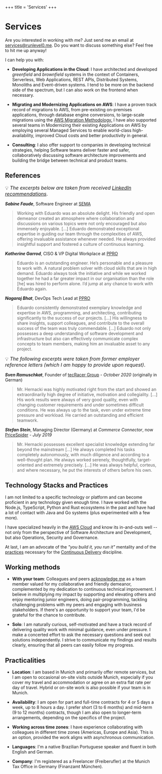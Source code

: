 +++
title = 'Services'
+++

# Services

Are you interested in working with me? Just send me an email at <a href="mailto:&#115;&#101;&#114;&#118;&#105;&#99;&#101;&#115;&#43;&#119;&#101;&#98;&#115;&#105;&#116;&#101;&#64;&#114;&#117;&#110;&#108;&#101;&#118;&#101;&#108;&#48;&#046;&#109;&#101;?subject=Service%20Inquiry">&#115;&#101;&#114;&#118;&#105;&#99;&#101;&#115;&#64;&#114;&#117;&#110;&#108;&#101;&#118;&#101;&#108;&#48;&#046;&#109;&#101;</a>. 
Do you want to discuss something else? Feel free to hit me up anyway!

I can help you with:

* __Developing Applications in the Cloud__: I have architected and developed _greenfield_ and _brownfield_ systems in the context of Containers, Serverless, Web Applications, REST APIs, Distributed Systems, Monoliths and Event-driven systems. I tend to be more on the backend side of the spectrum, but I can also work on the frontend when necessary.

* __Migrating and Modernizing Applications on AWS__: I have a proven track record of migrations to AWS, from pre-existing on-premises applications, through database engine conversions, to large-scale migrations using the [AWS Migration Methodology.](https://aws.amazon.com/cloud-migration/how-to-migrate/) I have also supported several teams in Modernizing their existing Applications on AWS by employing several Managed Services to enable world-class high-availability, improved Cloud costs and better productivity in general.

* __Consulting__: I also offer support to companies in developing technical strategies, helping Software teams deliver faster and safer, collaboratively discussing software architecture improvements and building the bridge between technical and product teams.

## References

<font size=3>:bulb: _The excerpts below are taken from received [LinkedIn recommendations](https://www.linkedin.com/in/eduardohki/)_.</font>

_**Sabine Faude**_, Software Engineer at [SEMA](https://www.sema-soft.de/)

> Working with Eduardo was an absolute delight. His friendly and open demeanor created an atmosphere where collaboration and discussions on various topics were not only encouraged but also immensely enjoyable.
[...] Eduardo demonstrated exceptional expertise in guiding our team through the complexities of AWS, offering invaluable assistance whenever needed. He always provided insightful support and fostered a culture of continuous learning.

_**Katherine Garrod**_, CISO & VP Digital Workplace at [PPRO](https://www.ppro.com)

> Eduardo is an outstanding engineer. He’s personable and a pleasure to work with. A natural problem solver with cloud skills that are in high demand. Eduardo always took the initiative and while we worked together he had a far greater impact in our organisation than the role [he] was hired to perform alone. I’d jump at any chance to work with Eduardo again.

_**Nagaraj Bhat**_, DevOps Tech Lead at [PPRO](https://www.ppro.com)

> Eduardo consistently demonstrated exemplary knowledge and expertise in AWS, programming, and architecting, contributing significantly to the success of our projects. [...] His willingness to share insights, support colleagues, and contribute to the overall success of the team was truly commendable. [...] Eduardo not only possesses a deep understanding of software development and infrastructure but also can effectively communicate complex concepts to team members, making him an invaluable asset to any project.

<font size=3>:bulb: _The following excerpts were taken from former employer reference letters (which I am happy to provide upon request)_.</font>

_**Sven Ramuschkat**_, Founder of [tecRacer Group](https://www.tecracer.com/) - _October 2020_ (originally in German)

> Mr. Hernacki was highly motivated right from the start and showed an extraordinarily high degree of initiative, motivation and collegiality. [...] His work results were always of very good quality, even with changing customer requirements and under sometimes difficult conditions. He was always up to the task, even under extreme time pressure and workload. He carried an outstanding and efficient teamwork.

_**Stefan Stein**_, Managing Director (Germany) at _Commerce Connector_, now [PriceSpider](https://www.pricespider.com/commerceconnector/) - _July 2019_
> Mr. Hernacki possesses excellent specialist knowledge extending far beyond the mainstream [...] He always completed his tasks completely autonomously, with much diligence and according  to a well-thought plan. He always worked serenely, thoughtfully, target-oriented and extremely precisely. [...] He was always helpful, corteus, and where necessary, he put the interests of others before his own.

## Technology Stacks and Practices

I am not limited to a specific technology or platform and can become proficient in any technology given enough time. I have worked with the Node.js, TypeScript, Python and Rust ecosystems in the past and have had a lot of contact with Java and Go systems (plus experimented with a few more).

I have specialized heavily in the [AWS Cloud](https://aws.amazon.com/) and know its in-and-outs well -- not only from the perspective of Software Architecture and Development, but also Operations, Security and Governance.

At last, I am an advocate of the _"you build it, you run it"_ mentality and of the [practices](https://minimumcd.org/) necessary for the [Continuous Delivery](https://martinfowler.com/bliki/ContinuousDelivery.html) discipline.

## Working methods

* **With your team**: Colleagues and peers [acknowledge me](#references) as a team member valued for my collaborative and friendly demeanor, complemented by my dedication to continuous technical improvement. I believe in multiplying my impact by supporting and elevating others and enjoy mentoring junior engineers, doing pair-programming, tackling challenging problems with my peers and engaging with business stakeholders. If there's an opportunity to support your team, I'd be grateful for the chance to contribute.

* **Solo**: I am naturally curious, self-motivated and have a track record of delivering quality work with minimal guidance, even under pressure. I make a concerted effort to ask the necessary questions and seek out solutions independently. I strive to communicate my findings and results clearly, ensuring that all peers can easily follow my progress.

## Practicalities

* **Location**: I am based in Munich and primarily offer remote services, but I am open to occasional on-site visits outside Munich, especially if you cover my travel and accommodation or agree on an extra flat rate per day of travel. Hybrid or on-site work is also possible if your team is in Munich.

* **Availability**: I am open for part and full-time contracts for 4 or 5 days a week, up to 8 hours a day. I prefer short (3 to 6 months) and mid-term (9 to 12 months) contracts, though I am also open to longer-term arrangements, depending on the specifics of the project.

* **Working across time zones**: I have experience collaborating with colleagues in different time zones (Americas, Europe and Asia). This is an option, provided the work aligns with asynchronous communication.

* **Languages**: I'm a native Brazilian Portuguese speaker and fluent in both English and German.

* **Company**: I'm registered as a Freelancer (Freiberufler) at the Munich Tax Office in Germany (Finanzamt München).
